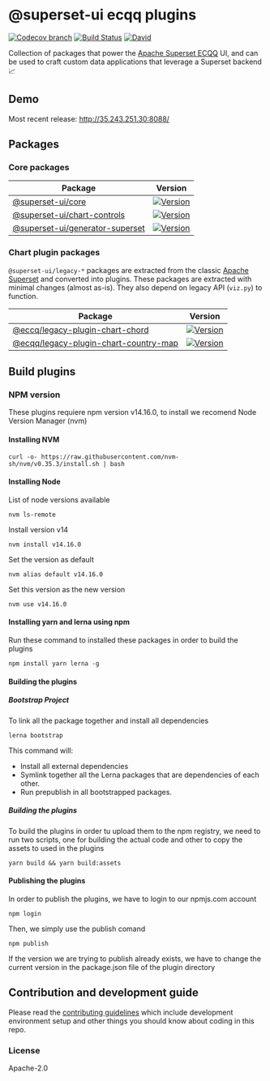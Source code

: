 # @superset-ui ecqq plugins

[![Codecov branch](https://img.shields.io/codecov/c/github/apache-superset/superset-ui/master.svg?style=flat-square)](https://codecov.io/gh/apache-superset/superset-ui/branch/master)
[![Build Status](https://img.shields.io/travis/com/apache-superset/superset-ui/master.svg?style=flat-square)](https://travis-ci.com/apache-superset/superset-ui)
[![David](https://img.shields.io/david/dev/apache-superset/superset-ui.svg?style=flat-square)](https://david-dm.org/apache-superset/superset-ui?type=dev)

Collection of packages that power the
[Apache Superset ECQQ](https://github.com/ECQQ/visualizacion) UI, and can be used to craft custom
data applications that leverage a Superset backend :chart_with_upwards_trend:

## Demo

Most recent release: http://35.243.251.30:8088/

## Packages

### Core packages

| Package                                                                                                                       | Version                                                                                                                                                         |
| ----------------------------------------------------------------------------------------------------------------------------- | --------------------------------------------------------------------------------------------------------------------------------------------------------------- |
| [@superset-ui/core](https://github.com/apache-superset/superset-ui/tree/master/packages/superset-ui-core)                     | [![Version](https://img.shields.io/npm/v/@superset-ui/core.svg?style=flat-square)](https://www.npmjs.com/package/@superset-ui/core)                             |
| [@superset-ui/chart-controls](https://github.com/apache-superset/superset-ui/tree/master/packages/superset-ui-chart-controls) | [![Version](https://img.shields.io/npm/v/@superset-ui/core.svg?style=flat-square)](https://www.npmjs.com/package/@superset-ui/chart-controls)                   |
| [@superset-ui/generator-superset](https://github.com/apache-superset/superset-ui/tree/master/packages/generator-superset)     | [![Version](https://img.shields.io/npm/v/@superset-ui/generator-superset.svg?style=flat-square)](https://www.npmjs.com/package/@superset-ui/generator-superset) |

### Chart plugin packages

`@superset-ui/legacy-*` packages are extracted from the classic
[Apache Superset](https://github.com/apache/incubator-superset) and converted into plugins. These
packages are extracted with minimal changes (almost as-is). They also depend on legacy API
(`viz.py`) to function.

| Package                                                                                                                                                              | Version                                                                                                                                                                                                     |
| -------------------------------------------------------------------------------------------------------------------------------------------------------------------- | ----------------------------------------------------------------------------------------------------------------------------------------------------------------------------------------------------------- |
| [@eccq/legacy-plugin-chart-chord](https://github.com/ECQQ/superset-ui-plguins/tree/main/plugins/legacy-plugin-chart-chord)                               | [![Version](https://img.shields.io/npm/v/@ecqq/legacy-plugin-chart-chord.svg?style=flat-square)](https://www.npmjs.com/package/@ecqq/legacy-plugin-chart-chord)                               |
| [@ecqq/legacy-plugin-chart-country-map](https://github.com/ECQQ/superset-ui-plguins/tree/main/plugins/legacy-plugin-chart-country-map)                   | [![Version](https://img.shields.io/npm/v/@ecqq/legacy-plugin-chart-country-map.svg?style=flat-square)](https://www.npmjs.com/package/@ecqq/legacy-plugin-chart-country-map)                   |

## Build plugins

### NPM version

These plugins requiere npm version v14.16.0, to install we recomend Node Version Manager (nvm)

#### Installing NVM

```
curl -o- https://raw.githubusercontent.com/nvm-sh/nvm/v0.35.3/install.sh | bash
```

#### Installing Node

List of node versions available

```
nvm ls-remote
```

Install version v14

```
nvm install v14.16.0
```

Set the version as default

```
nvm alias default v14.16.0
```

Set this version as the new version

```
nvm use v14.16.0
```

#### Installing yarn and lerna using npm

Run these command to installed these packages in order to build the plugins

```
npm install yarn lerna -g
```

#### Building the plugins 

##### Bootstrap Project

To link all the package together and install all dependencies

```
lerna bootstrap
```

This command will:

- Install all external dependencies
- Symlink together all the Lerna packages that are dependencies of each other.
- Run prepublish in all bootstrapped packages.

##### Building the plugins

To build the plugins in order tu upload them to the npm registry, we need to run two scripts, one for building the actual code and other to copy the assets to used in the plugins

```
yarn build && yarn build:assets
```

#### Publishing the plugins

In order to publish the plugins, we have to login to our npmjs.com account

```
npm login
```

Then, we simply use the publish comand

```
npm publish
```

If the version we are trying to publish already exists, we have to change the current version in the package.json file of the plugin directory

## Contribution and development guide

Please read the [contributing guidelines](CONTRIBUTING.md) which include development environment
setup and other things you should know about coding in this repo.

### License

Apache-2.0
